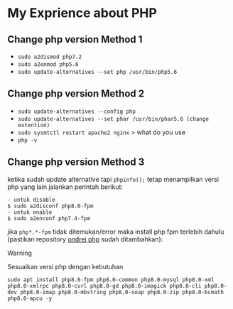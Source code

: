 # My Exprience about PHP
## Change php version Method 1
- `sudo a2dismod php7.2`
- `sudo a2enmod php5.6`
- `sudo update-alternatives --set php /usr/bin/php5.6`
## Change php version Method 2
- `sudo update-alternatives --config php`
- `sudo update-alternatives --set phar /usr/bin/phar5.6 (change extention)`
- `sudo sysmtctl restart apache2 nginx` > what do you use
- `php -v`
## Change php version Method 3
ketika sudah update alternative tapi `phpinfo();` tetap menampilkan versi php yang lain jalankan perintah berikut:
``` 
- untuk disable
$ sudo a2disconf php8.0-fpm
- untuk enable
$ sudo a2enconf php7.4-fpm
```
jika `php*.*-fpm` tidak ditemukan/error maka install php fpm terlebih dahulu (pastikan repository [ondrej php](https://launchpad.net/~ondrej/+archive/ubuntu/php/)  sudah ditambahkan):

> [!WARNING]
> Sesuaikan versi php dengan kebutuhan

```
sudo apt install php8.0-fpm php8.0-common php8.0-mysql php8.0-xml php8.0-xmlrpc php8.0-curl php8.0-gd php8.0-imagick php8.0-cli php8.0-dev php8.0-imap php8.0-mbstring php8.0-soap php8.0-zip php8.0-bcmath php8.0-apcu -y
```
